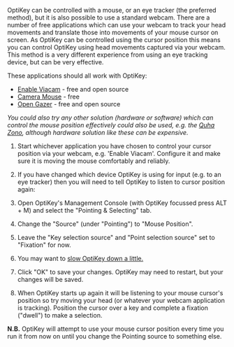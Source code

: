 OptiKey can be controlled with a mouse, or an eye tracker (the preferred method), but it is also possible to use a standard webcam. There are a number of free applications which can use your webcam to track your head movements and translate those into movements of your mouse cursor on screen. As OptiKey can be controlled using the cursor position this means you can control OptiKey using head movements captured via your webcam. This method is a very different experience from using an eye tracking device, but can be very effective.

These applications should all work with OptiKey:
* [Enable Viacam](http://eviacam.sourceforge.net/index.php) - free and open source
* [Camera Mouse](http://www.cameramouse.org/) - free
* [Open Gazer](http://www.inference.phy.cam.ac.uk/opengazer/) - free and open source

*You could also try any other solution (hardware or software) which can control the mouse position effectively could also be used, e.g. the [Quha Zono](http://www.quha.com/products-2/zono/), although hardware solution like these can be expensive.*

1. Start whichever application you have chosen to control your cursor position via your webcam, e.g. 'Enable Viacam'. Configure it and make sure it is moving the mouse comfortably and reliably.

2. If you have changed which device OptiKey is using for input (e.g. to an eye tracker) then you will need to tell OptiKey to listen to cursor position again:

3. Open OptiKey's Management Console (with OptiKey focussed press ALT + M) and select the "Pointing & Selecting" tab.

4. Change the "Source" (under "Pointing") to "Mouse Position". 

5. Leave the "Key selection source" and "Point selection source" set to "Fixation" for now. 

6. You may want to [slow OptiKey down a little.](https://github.com/JuliusSweetland/OptiKey/wiki/Speed-up-&-slow-down)

7. Click "OK" to save your changes. OptiKey may need to restart, but your changes will be saved.

8. When OptiKey starts up again it will be listening to your mouse cursor's position so try moving your head (or whatever your webcam application is tracking). Position the cursor over a key and complete a fixation ("dwell") to make a selection.

**N.B.** OptiKey will attempt to use your mouse cursor position every time you run it from now on until you change the Pointing source to something else.